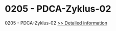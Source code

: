 # 0205 - PDCA-Zyklus-02
0205 - PDCA-Zyklus-02
[>> Detailed information](https://secure.shareit.com/shareit/product.html?productid=301013077&affiliateid=200057808)